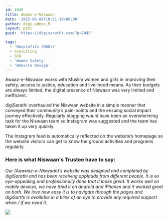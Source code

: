 ```yaml
---
id: 1045
title: Awaaz-e-Niswaan
date: '2022-06-08T10:21:10+00:00'
author: digi_admin_9
layout: post
guid: 'https://digisarathi.com/?p=1045'

tags:
  - 'Nonprofits (NGOs)'
  - Consulting
  - SEO
  - 'Women Safety'
  - 'Website Design'
---
```


Awaaz-e-Niswaan works with Muslim women and girls in improving their safety, access to justice, education and livelihood means. As their budgets are always limited, the digital presence of Niswaan was very limited and inefficient.

digiSarathi overhauled the Niswaan website in a simple manner that conveyed their community’s pain-points and the ensuing social impact journey effectively. Regularly blogging would have been an overwhelming task for the Niswaan team so Instagram was suggested and the team has taken it up very quickly.

The Instagram feed is automatically reflected on the website’s homepage so the website visitors can get to know the ground activities and programs regularly.

<h3>Here is what Niswaan's Trustee have to say:</h3>

<i>Our (Aawaaz-e-Niswaan)’s website was designed and completed by digiSarathi and has been receiving applauds from different people. It is so eye-appealing and professionally done that it looks great. It works well on mobile devices, we have tried it on android and iPhones and it worked great on both. We love how easy it is to navigate through the pages and digiSarthi is available in a blink of an eye to provide any required support when / if we need it.</i>

[
![](https://digisarathi.com/wp-content/uploads/2022/06/Screenshot_2020-06-25-Aawaaz-e-Niswaan--429x1024.jpg)](http://www.niswaan.org)
